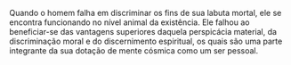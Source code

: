﻿Quando o homem falha em discriminar os fins de sua labuta mortal, ele se encontra funcionando no nível animal da existência. Ele falhou ao beneficiar-se das vantagens superiores daquela perspicácia material, da discriminação moral e do discernimento espiritual, os quais são uma parte integrante da sua dotação de mente cósmica como um ser pessoal.